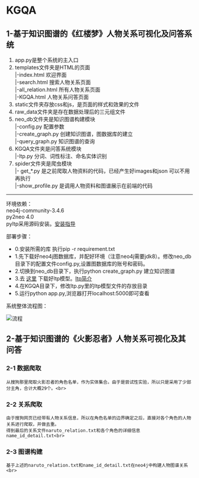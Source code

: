 # KGQA

## 1-基于知识图谱的《红楼梦》人物关系可视化及问答系统

1)  app.py是整个系统的主入口<br>
2)  templates文件夹是HTML的页面<br>
     |-index.html 欢迎界面<br> 
     |-search.html 搜索人物关系页面<br>
     |-all_relation.html 所有人物关系页面<br>
     |-KGQA.html 人物关系问答页面<br>
3)  static文件夹存放css和js，是页面的样式和效果的文件<br>
4)  raw_data文件夹是存在数据处理后的三元组文件<br>
5)  neo_db文件夹是知识图谱构建模块<br>
     |-config.py 配置参数<br>
     |-create_graph.py 创建知识图谱，图数据库的建立<br>
     |-query_graph.py 知识图谱的查询<br>
6)  KGQA文件夹是问答系统模块<br>
     |-ltp.py 分词、词性标注、命名实体识别<br>
7)  spider文件夹是爬虫模块<br>
     |- get_*.py 是之前爬取人物资料的代码，已经产生好images和json 可以不用再执行<br>
     |-show_profile.py 是调用人物资料和图谱展示在前端的代码
<hr>

环境依赖：<br>
neo4j-community-3.4.6<br>
py2neo 4.0<br>
pyltp采用源码安装。[安装指导](https://pyltp.readthedocs.io/zh_CN/latest/install.html)<br>

部署步骤：<br>
* 0.安装所需的库 执行pip -r requirement.txt<br>
* 1.先下载好neo4j图数据库，并配好环境（注意neo4j需要jdk8）。修改neo_db目录下的配置文件config.py,设置图数据库的账号和密码。<br>
* 2.切换到neo_db目录下，执行python  create_graph.py 建立知识图谱<br>
* 3.去 [这里](http://pyltp.readthedocs.io/zh_CN/latest/api.html#id2) 下载好ltp模型。[ltp简介](http://ltp.ai/)<br>
* 4.在KGQA目录下，修改ltp.py里的ltp模型文件的存放目录<br>
* 5.运行python app.py,浏览器打开localhost:5000即可查看<br>

系统整体流程图：

![流程](https://github.com/chizhu/KGQA_HLM/blob/master/%E5%9B%BE%E7%89%87%201.png)

## 2-基于知识图谱的《火影忍者》人物关系可视化及其问答

### 2-1 数据爬取<br>
    从搜狗那里爬取火影忍者的角色名单，作为实体集合。由于是尝试性实验，所以只是采用了少部分主角，合计大概29个。<br>
### 2-2 关系爬取<br>
    由于搜狗网页已经带有人物关系信息，所以在角色名单的边界确定之后，直接对各个角色的人物关系进行爬取，并做去重。
    得到最后的关系文件naruto_relation.txt和各个角色的详细信息name_id_detail.txt<br>
### 2-3 图谱构建<br>
    基于上述的naruto_relation.txt和name_id_detail.txt在neo4j中构建人物图谱关系<br>